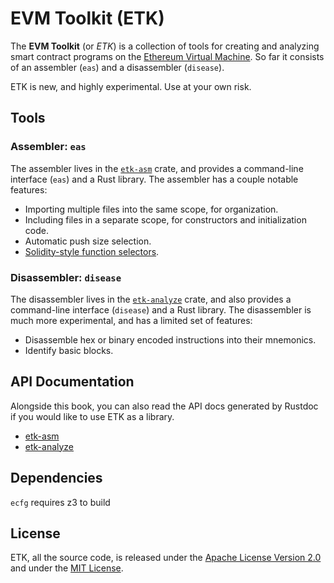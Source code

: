 # EVM Toolkit (ETK)

The **EVM Toolkit** (or _ETK_) is a collection of tools for creating and analyzing smart contract programs on the [Ethereum Virtual Machine][evm]. So far it consists of an assembler (`eas`) and a disassembler (`disease`).

ETK is new, and highly experimental. Use at your own risk.

[evm]: https://ethereum.org/en/developers/docs/evm/

## Tools

### Assembler: `eas`

The assembler lives in the [`etk-asm`] crate, and provides a command-line interface (`eas`) and a Rust library. The assembler has a couple notable features:

 - Importing multiple files into the same scope, for organization.
 - Including files in a separate scope, for constructors and initialization code.
 - Automatic push size selection.
 - [Solidity-style function selectors][selectors].

[`etk-asm`]: https://crates.io/crates/etk-asm
[selectors]: https://docs.soliditylang.org/en/latest/abi-spec.html#function-selector

### Disassembler: `disease`

The disassembler lives in the [`etk-analyze`] crate, and also provides a command-line interface (`disease`) and a Rust library. The disassembler is much more experimental, and has a limited set of features:

 - Disassemble hex or binary encoded instructions into their mnemonics.
 - Identify basic blocks.

[`etk-analyze`]: https://crates.io/crates/etk-analyze

## API Documentation

Alongside this book, you can also read the API docs generated by Rustdoc if you would like to use ETK as a library.

 - [etk-asm](https://docs.rs/etk-asm)
 - [etk-analyze](https://docs.rs/etk-analyze)

## Dependencies
`ecfg` requires z3 to build
## License

ETK, all the source code, is released under the [Apache License Version 2.0][apache] and under the [MIT License][mit].

[apache]: https://raw.githubusercontent.com/quilt/etk/master/LICENSE-APACHE
[mit]: https://raw.githubusercontent.com/quilt/etk/master/LICENSE-MIT
